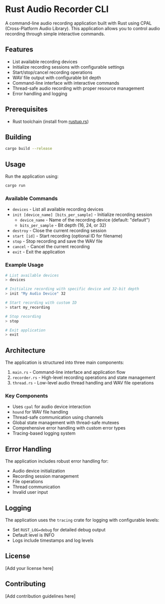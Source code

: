 # Rust Audio Recorder CLI

A command-line audio recording application built with Rust using CPAL (Cross-Platform Audio Library). This application allows you to control audio recording through simple interactive commands.

## Features

- List available recording devices
- Initialize recording sessions with configurable settings
- Start/stop/cancel recording operations
- WAV file output with configurable bit depth
- Command-line interface with interactive commands
- Thread-safe audio recording with proper resource management
- Error handling and logging

## Prerequisites

- Rust toolchain (install from [rustup.rs](https://rustup.rs))

## Building

```bash
cargo build --release
```

## Usage

Run the application using:

```bash
cargo run
```

### Available Commands

- `devices` - List all available recording devices
- `init [device_name] [bits_per_sample]` - Initialize recording session
  - `device_name` - Name of the recording device (default: "default")
  - `bits_per_sample` - Bit depth (16, 24, or 32)
- `destroy` - Close the current recording session
- `start [id]` - Start recording (optional ID for filename)
- `stop` - Stop recording and save the WAV file
- `cancel` - Cancel the current recording
- `exit` - Exit the application

### Example Usage

```bash
# List available devices
> devices

# Initialize recording with specific device and 32-bit depth
> init "My Audio Device" 32

# Start recording with custom ID
> start my_recording

# Stop recording
> stop

# Exit application
> exit
```

## Architecture

The application is structured into three main components:

1. `main.rs` - Command-line interface and application flow
2. `recorder.rs` - High-level recording operations and state management
3. `thread.rs` - Low-level audio thread handling and WAV file operations

### Key Components

- Uses `cpal` for audio device interaction
- `hound` for WAV file handling
- Thread-safe communication using channels
- Global state management with thread-safe mutexes
- Comprehensive error handling with custom error types
- Tracing-based logging system

## Error Handling

The application includes robust error handling for:
- Audio device initialization
- Recording session management
- File operations
- Thread communication
- Invalid user input

## Logging

The application uses the `tracing` crate for logging with configurable levels:
- Set `RUST_LOG=debug` for detailed debug output
- Default level is INFO
- Logs include timestamps and log levels

## License

[Add your license here]

## Contributing

[Add contribution guidelines here] 